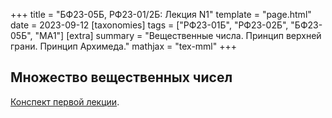 +++
title = "БФ23-05Б, РФ23-01/2Б: Лекция N1"
template = "page.html"
date = 2023-09-12
[taxonomies]
tags = ["РФ23-01Б", "РФ23-02Б", "БФ23-05Б", "MA1"]
[extra]
summary = "Вещественные числа. Принцип верхней грани. Принцип Архимеда."
mathjax = "tex-mml"
+++

<!-- more -->

## Множество вещественных чисел 

[Конспект первой лекции](/MA1_Lecture_1.pdf). 